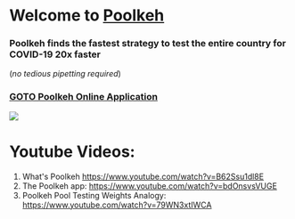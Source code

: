 # Welcome to [Poolkeh](https://poolkeh.herokuapp.com/)

### Poolkeh finds the fastest strategy to test the entire country for COVID-19 20x faster
(_no tedious pipetting required_)



### [GOTO Poolkeh Online Application](https://poolkeh.herokuapp.com/)


[![](https://i.imgur.com/GeYuCnd.png)](https://poolkeh.herokuapp.com/)


# Youtube Videos:
1. What's Poolkeh https://www.youtube.com/watch?v=B62Ssu1dl8E
2. The Poolkeh app: https://www.youtube.com/watch?v=bdOnsvsVUGE
3. Poolkeh Pool Testing Weights Analogy: https://www.youtube.com/watch?v=79WN3xtIWCA
